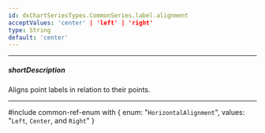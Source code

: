```yaml
---
id: dxChartSeriesTypes.CommonSeries.label.alignment
acceptValues: 'center' | 'left' | 'right'
type: String
default: 'center'
---
```

---
##### shortDescription
Aligns point labels in relation to their points.

---
#include common-ref-enum with {
    enum: "`HorizontalAlignment`",
    values: "`Left`, `Center`, and `Right`"
}